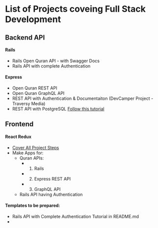 # List of Projects coveing Full Stack Development

## Backend API

#### Rails
- Rails Open Quran API - with Swagger Docs
- Rails API with complete Authentication

#### Express
- Open Quran REST API
- Open Quran GraphQL API
- REST API with Authentication & Documentaiton (DevCamper Project - Traversy Media)
- REST API with PostgreSQL [Follow this tutorial](https://www.youtube.com/playlist?list=PLillGF-RfqbaEmlPcX5e_ejaK7Y5MydkW)

## Frontend

#### React Redux
- [Cover All Project Steps](https://www.youtube.com/playlist?list=PL0Zuz27SZ-6M1J5I1w2-uZx36Qp6qhjKo)
- Make Apps for:
  - Quran APIs: 
    - 1) Rails 
    - 2) Express REST API 
    - 3) GraphQL API
  - Rails API having Authentication

#### Templates to be prepared:
- Rails API with Complete Authentication Tutorial in README.md
- 